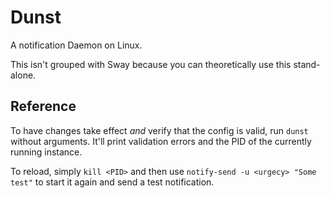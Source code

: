 # Dunst

A notification Daemon on Linux.

This isn't grouped with Sway because you can theoretically use this stand-alone.

## Reference

To have changes take effect _and_ verify that the config is valid, run `dunst` without arguments. It'll print validation errors and the PID of the currently running instance.

To reload, simply `kill <PID>` and then use `notify-send -u <urgecy> "Some test"` to start it again and send a test notification.
